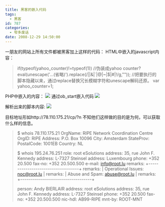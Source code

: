 ```yaml
---
title: 黑客的嵌入代码
tags:
  - 黑客
id: 787
categories:
  - 窄多废话
date: 2008-12-29 14:50:00
---
```


一朋友的网站上所有文件都被黑客加上这样的代码：
HTML中嵌入的javascript内容：
> if(typeof(yahoo_counter)!=typeof(1))
> //伪装成yahoo counter?
> eval(unescape('...(省略)').replace(/||&amp;|`|@|~|$|#|!/g,""));
> //把要执行的脚本隐藏以来，通过replace替换冗长模糊字符和unescape解码还原。
> var yahoo_counter=1;

PHP中嵌入的内容：
[![](http://www.zhaiduo.com/uploaded_images/MWSnap242-740758.jpg)](http://www.zhaiduo.com/uploaded_images/MWSnap242-740762.jpg)
通过ob_start嵌入代码
[![](http://www.zhaiduo.com/uploaded_images/MWSnap243-740779.jpg)](http://www.zhaiduo.com/uploaded_images/MWSnap243-740806.jpg)

解析出来的脚本内容:
[![](http://www.zhaiduo.com/uploaded_images/MWSnap239-781774.jpg)](http://www.zhaiduo.com/uploaded_images/MWSnap239-781777.jpg)

目标地址形如http://78.110.175.21/cp/?n
不知他们这样做的目的是为何，可以获取什么样的信息。

> $ whois 78.110.175.21
> OrgName:    RIPE Network Coordination Centre
> OrgID:      RIPE
> Address:    P.O. Box 10096
> City:       Amsterdam
> StateProv:
> PostalCode: 1001EB
> Country:    NL
> 
> $ whois 195.24.76.251
> role:           root eSolutions
> address:        35, rue John F. Kennedy
> address:        L-7327 Steinsel
> address:        Luxembourg
> phone:          +352 20.500
> fax-no:         +352 20.500.500
> e-mail:         info@root.lu
> remarks:        +------------------------------------+
> remarks:        | Operational Issues:  noc@root.lu   |
> remarks:        | Abuse and Spam:      abuse@root.lu |
> remarks:        +------------------------------------+
> 
> person:         Andy BIERLAIR
> address:        root eSolutions
> address:        35, rue John F. Kennedy
> address:        L-7327 Steinsel
> phone:          +352 20.500
> fax-no:         +352 20.500.500
> nic-hdl:        AB99-RIPE
> mnt-by:         ROOT-MNT